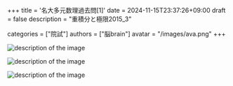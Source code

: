 +++
title = '名大多元数理過去問[1]'
date = 2024-11-15T23:37:26+09:00
draft = false
description = "重積分と極限2015_3"

categories = ["院試"]
authors = ["脳brain"]
avatar = "/images/ava.png"
+++

![description of the image](/images/2015_3.PNG)

![description of the image](/images/2015_3_1.jpg)

![description of the image](/images/2015_3_2.jpg)

